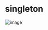 <h1>singleton</h1>

![image](https://github.com/LaizaCristina/bertoti/assets/111503805/abcf17e5-5500-4aea-8b86-dacd3fd38595)

